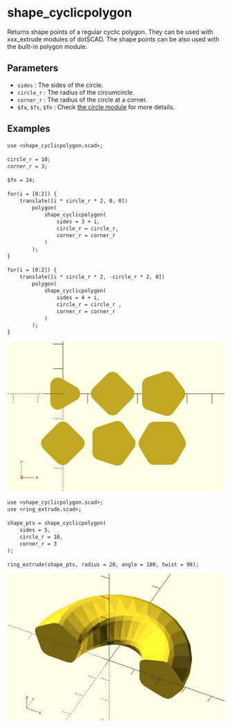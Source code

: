 # shape_cyclicpolygon

Returns shape points of a regular cyclic polygon. They can be used with xxx_extrude modules of dotSCAD. The shape points can be also used with the built-in polygon module. 

## Parameters

- `sides` : The sides of the circle.
- `circle_r` : The radius of the circumcircle.
- `corner_r` : The radius of the circle at a corner.
- `$fa`, `$fs`, `$fn` : Check [the circle module](https://en.wikibooks.org/wiki/OpenSCAD_User_Manual/Using_the_2D_Subsystem#circle) for more details.

## Examples

    use <shape_cyclicpolygon.scad>;

    circle_r = 10;
    corner_r = 3;

    $fn = 24;

    for(i = [0:2]) {
        translate([i * circle_r * 2, 0, 0]) 
            polygon(
                shape_cyclicpolygon(
                    sides = 3 + i, 
                    circle_r = circle_r, 
                    corner_r = corner_r
                )
            );
    }

    for(i = [0:2]) {
        translate([i * circle_r * 2, -circle_r * 2, 0]) 
            polygon(
                shape_cyclicpolygon(
                    sides = 4 + i, 
                    circle_r = circle_r , 
                    corner_r = corner_r
                )
            );
    }

![shape_cyclicpolygon](images/lib3x-shape_cyclicpolygon-1.JPG)

    use <shape_cyclicpolygon.scad>;
    use <ring_extrude.scad>;

    shape_pts = shape_cyclicpolygon(
        sides = 5, 
        circle_r = 10, 
        corner_r = 3
    );

    ring_extrude(shape_pts, radius = 20, angle = 180, twist = 90);

![shape_cyclicpolygon](images/lib3x-shape_cyclicpolygon-2.JPG)

